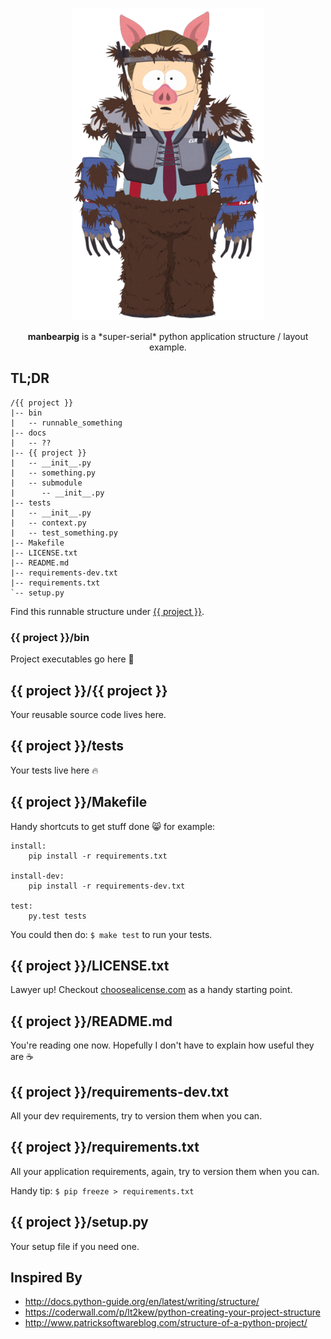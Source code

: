 <p align="center"><img src="artwork/manbearpig.png"></p>

<p align="center">
  <b>manbearpig</b> is a *super-serial* python application structure / layout example.
</p>

## TL;DR
```
/{{ project }}
|-- bin
|   -- runnable_something
|-- docs
|   -- ??
|-- {{ project }}
|   -- __init__.py
|   -- something.py
|   -- submodule
|      -- __init__.py
|-- tests
|   -- __init__.py
|   -- context.py
|   -- test_something.py
|-- Makefile
|-- LICENSE.txt
|-- README.md
|-- requirements-dev.txt
|-- requirements.txt
`-- setup.py
```

Find this runnable structure under [{{ project }}](/%7B%7B%20project%20%7D%7D).

### {{ project }}/bin

Project executables go here :grimacing:


## {{ project }}/{{ project }}

Your reusable source code lives here.

## {{ project }}/tests

Your tests live here :fire:

## {{ project }}/Makefile

Handy shortcuts to get stuff done :smile_cat: for example:

```
install:
	pip install -r requirements.txt

install-dev:
	pip install -r requirements-dev.txt

test:
	py.test tests
```

You could then do: `$ make test` to run your tests.

## {{ project }}/LICENSE.txt

Lawyer up! Checkout [choosealicense.com](https://choosealicense.com/) as a handy starting point.

## {{ project }}/README.md

You're reading one now. Hopefully I don't have to explain how useful they are :coffee:

## {{ project }}/requirements-dev.txt

All your dev requirements, try to version them when you can.

## {{ project }}/requirements.txt

All your application requirements, again, try to version them when you can.

Handy tip: `$ pip freeze > requirements.txt`

## {{ project }}/setup.py

Your setup file if you need one.

## Inspired By

* http://docs.python-guide.org/en/latest/writing/structure/
* https://coderwall.com/p/lt2kew/python-creating-your-project-structure
* http://www.patricksoftwareblog.com/structure-of-a-python-project/
